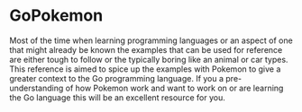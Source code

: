 # GoPokemon

Most of the time when learning programming languages or an aspect of one that might already be known the examples that can be used for reference are either tough to follow or the typically boring like an animal or car types. This reference is aimed to spice up the examples with Pokemon to give a greater context to the Go programming language. If you a pre-understanding of how Pokemon work and want to work on or are learning the Go language this will be an excellent resource for you.
